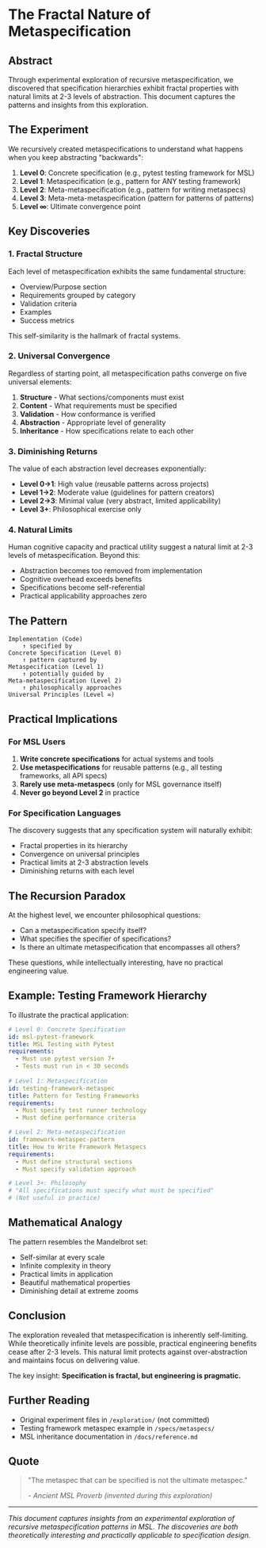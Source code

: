 # The Fractal Nature of Metaspecification

## Abstract

Through experimental exploration of recursive metaspecification, we discovered that specification hierarchies exhibit fractal properties with natural limits at 2-3 levels of abstraction. This document captures the patterns and insights from this exploration.

## The Experiment

We recursively created metaspecifications to understand what happens when you keep abstracting "backwards":

1. **Level 0**: Concrete specification (e.g., pytest testing framework for MSL)
2. **Level 1**: Metaspecification (e.g., pattern for ANY testing framework)
3. **Level 2**: Meta-metaspecification (e.g., pattern for writing metaspecs)
4. **Level 3**: Meta-meta-metaspecification (pattern for patterns of patterns)
5. **Level ∞**: Ultimate convergence point

## Key Discoveries

### 1. Fractal Structure

Each level of metaspecification exhibits the same fundamental structure:
- Overview/Purpose section
- Requirements grouped by category
- Validation criteria
- Examples
- Success metrics

This self-similarity is the hallmark of fractal systems.

### 2. Universal Convergence

Regardless of starting point, all metaspecification paths converge on five universal elements:

1. **Structure** - What sections/components must exist
2. **Content** - What requirements must be specified
3. **Validation** - How conformance is verified
4. **Abstraction** - Appropriate level of generality
5. **Inheritance** - How specifications relate to each other

### 3. Diminishing Returns

The value of each abstraction level decreases exponentially:

- **Level 0→1**: High value (reusable patterns across projects)
- **Level 1→2**: Moderate value (guidelines for pattern creators)
- **Level 2→3**: Minimal value (very abstract, limited applicability)
- **Level 3+**: Philosophical exercise only

### 4. Natural Limits

Human cognitive capacity and practical utility suggest a natural limit at 2-3 levels of metaspecification. Beyond this:
- Abstraction becomes too removed from implementation
- Cognitive overhead exceeds benefits
- Specifications become self-referential
- Practical applicability approaches zero

## The Pattern

```
Implementation (Code)
    ↑ specified by
Concrete Specification (Level 0)
    ↑ pattern captured by
Metaspecification (Level 1)
    ↑ potentially guided by
Meta-metaspecification (Level 2)
    ↑ philosophically approaches
Universal Principles (Level ∞)
```

## Practical Implications

### For MSL Users

1. **Write concrete specifications** for actual systems and tools
2. **Use metaspecifications** for reusable patterns (e.g., all testing frameworks, all API specs)
3. **Rarely use meta-metaspecs** (only for MSL governance itself)
4. **Never go beyond Level 2** in practice

### For Specification Languages

The discovery suggests that any specification system will naturally exhibit:
- Fractal properties in its hierarchy
- Convergence on universal principles
- Practical limits at 2-3 abstraction levels
- Diminishing returns with each level

## The Recursion Paradox

At the highest level, we encounter philosophical questions:
- Can a metaspecification specify itself?
- What specifies the specifier of specifications?
- Is there an ultimate metaspecification that encompasses all others?

These questions, while intellectually interesting, have no practical engineering value.

## Example: Testing Framework Hierarchy

To illustrate the practical application:

```yaml
# Level 0: Concrete Specification
id: msl-pytest-framework
title: MSL Testing with Pytest
requirements:
  - Must use pytest version 7+
  - Tests must run in < 30 seconds
  
# Level 1: Metaspecification  
id: testing-framework-metaspec
title: Pattern for Testing Frameworks
requirements:
  - Must specify test runner technology
  - Must define performance criteria

# Level 2: Meta-metaspecification
id: framework-metaspec-pattern
title: How to Write Framework Metaspecs
requirements:
  - Must define structural sections
  - Must specify validation approach

# Level 3+: Philosophy
# "All specifications must specify what must be specified"
# (Not useful in practice)
```

## Mathematical Analogy

The pattern resembles the Mandelbrot set:
- Self-similar at every scale
- Infinite complexity in theory
- Practical limits in application
- Beautiful mathematical properties
- Diminishing detail at extreme zooms

## Conclusion

The exploration revealed that metaspecification is inherently self-limiting. While theoretically infinite levels are possible, practical engineering benefits cease after 2-3 levels. This natural limit protects against over-abstraction and maintains focus on delivering value.

The key insight: **Specification is fractal, but engineering is pragmatic.**

## Further Reading

- Original experiment files in `/exploration/` (not committed)
- Testing framework metaspec example in `/specs/metaspecs/`
- MSL inheritance documentation in `/docs/reference.md`

## Quote

> "The metaspec that can be specified is not the ultimate metaspec."
> 
> *- Ancient MSL Proverb (invented during this exploration)*

---

*This document captures insights from an experimental exploration of recursive metaspecification patterns in MSL. The discoveries are both theoretically interesting and practically applicable to specification design.*